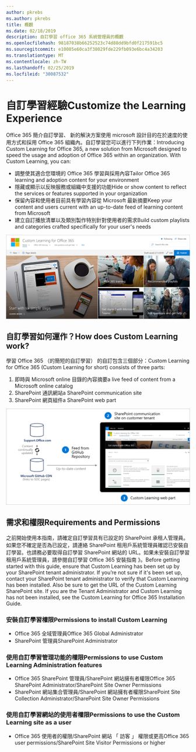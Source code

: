 ```yaml
---
author: pkrebs
ms.author: pkrebs
title: 概觀
ms.date: 02/18/2019
description: 自訂學習 office 365 系統管理員的概觀
ms.openlocfilehash: 98187038b66252523c74d88dd9bfd0f217591bc5
ms.sourcegitcommit: e10085e60ca3f38029fde229fb093e6bc4a34203
ms.translationtype: MT
ms.contentlocale: zh-TW
ms.lasthandoff: 02/25/2019
ms.locfileid: "30087532"
---
```

# <a name="customize-the-learning-experience"></a><span data-ttu-id="8aba9-103">自訂學習經驗</span><span class="sxs-lookup"><span data-stu-id="8aba9-103">Customize the Learning Experience</span></span>

<span data-ttu-id="8aba9-p101">Office 365 簡介自訂學習、 新的解決方案使用 microsoft 設計目的在於速度的使用方式和採用 Office 365 組織內。自訂學習您可以進行下列作業：</span><span class="sxs-lookup"><span data-stu-id="8aba9-p101">Introducing Custom Learning for Office 365, a new solution from Microsoft designed to speed the usage and adoption of Office 365 within an organization. With Custom Learning, you can:</span></span>
- <span data-ttu-id="8aba9-106">調整使其適合您環境的 Office 365 學習與採用內容</span><span class="sxs-lookup"><span data-stu-id="8aba9-106">Tailor Office 365 learning and adoption content for your environment</span></span> 
- <span data-ttu-id="8aba9-107">隱藏或顯示以反映服務或組織中支援的功能</span><span class="sxs-lookup"><span data-stu-id="8aba9-107">Hide or show content to reflect the services or features supported in your organization</span></span> 
- <span data-ttu-id="8aba9-108">保留內容和使用者目前具有學習內容從 Microsoft 最新摘要</span><span class="sxs-lookup"><span data-stu-id="8aba9-108">Keep your content and users current with an up-to-date feed of learning content from Microsoft</span></span> 
- <span data-ttu-id="8aba9-109">建立自訂播放清單以及類別製作特別針對使用者的需求</span><span class="sxs-lookup"><span data-stu-id="8aba9-109">Build custom playlists and categories crafted specifically for your user's needs</span></span>

![cg introducing.png](media/cg-introducing.png)

## <a name="how-does-custom-learning-work"></a><span data-ttu-id="8aba9-111">自訂學習如何運作？</span><span class="sxs-lookup"><span data-stu-id="8aba9-111">How does Custom Learning work?</span></span>

<span data-ttu-id="8aba9-112">學習 Office 365 （的簡短的自訂學習） 的自訂包含三個部分：</span><span class="sxs-lookup"><span data-stu-id="8aba9-112">Custom Learning for Office 365 (Custom Learning for short) consists of three parts:</span></span> 
1. <span data-ttu-id="8aba9-113">即時與 Microsoft online 目錄的內容摘要</span><span class="sxs-lookup"><span data-stu-id="8aba9-113">a live feed of content from a Microsoft online catalog</span></span>
2. <span data-ttu-id="8aba9-114">SharePoint 通訊網站</span><span class="sxs-lookup"><span data-stu-id="8aba9-114">a SharePoint communication site</span></span>
3. <span data-ttu-id="8aba9-115">SharePoint 網頁組件</span><span class="sxs-lookup"><span data-stu-id="8aba9-115">a SharePoint web part</span></span> 

![cg howitworks.png](media/cg-howitworks.png)

## <a name="requirements-and-permissions"></a><span data-ttu-id="8aba9-117">需求和權限</span><span class="sxs-lookup"><span data-stu-id="8aba9-117">Requirements and Permissions</span></span>

<span data-ttu-id="8aba9-p102">之前開始使用本指南，請確定自訂學習具有已設定的 SharePoint 承租人管理員。如果您不確定是否為已設定，請連絡 SharePoint 租用戶系統管理員確認已安裝自訂學習。也請務必要取得自訂學習 SharePoint 網站的 URL。如果未安裝自訂學習租用戶系統管理員，請參閱自訂學習 Office 365 安裝指南 》。</span><span class="sxs-lookup"><span data-stu-id="8aba9-p102">Before getting started with this guide, ensure that Custom Learning has been set up by your  SharePoint tenant administrator. If you’re not sure if it's been set up, contact your SharePoint tenant administrator to verify that Custom Learning has been installed. Also be sure to get the URL of the Custom Learning SharePoint site. If you are the Tenant Administrator and Custom Learning has not been installed, see the Custom Learning for Office 365 Installation Guide.</span></span> 

### <a name="permissions-to-install-custom-learning"></a><span data-ttu-id="8aba9-122">安裝自訂學習權限</span><span class="sxs-lookup"><span data-stu-id="8aba9-122">Permissions to install Custom Learning</span></span>

- <span data-ttu-id="8aba9-123">Office 365 全域管理員</span><span class="sxs-lookup"><span data-stu-id="8aba9-123">Office 365 Global Administrator</span></span>
- <span data-ttu-id="8aba9-124">SharePoint 管理員</span><span class="sxs-lookup"><span data-stu-id="8aba9-124">SharePoint Administrator</span></span>

### <a name="permissions-to-use-custom-learning-administration-features"></a><span data-ttu-id="8aba9-125">使用自訂學習管理功能的權限</span><span class="sxs-lookup"><span data-stu-id="8aba9-125">Permissions to use Custom Learning Administration features</span></span>

- <span data-ttu-id="8aba9-126">Office 365 SharePoint 管理員/SharePoint 網站擁有者權限</span><span class="sxs-lookup"><span data-stu-id="8aba9-126">Office 365 SharePoint Administrator/SharePoint Site Owner Permissions</span></span>
- <span data-ttu-id="8aba9-127">SharePoint 網站集合管理員/SharePoint 網站擁有者權限</span><span class="sxs-lookup"><span data-stu-id="8aba9-127">SharePoint Site Collection Administrator/SharePoint Site Owner Permissions</span></span>

### <a name="permissions-to-use-the-custom-learning-site-as-a-user"></a><span data-ttu-id="8aba9-128">使用自訂學習網站的使用者權限</span><span class="sxs-lookup"><span data-stu-id="8aba9-128">Permissions to use the Custom Learning site as a user</span></span>

- <span data-ttu-id="8aba9-129">Office 365 使用者的權限/SharePoint 網站 「 訪客 」 權限或更高</span><span class="sxs-lookup"><span data-stu-id="8aba9-129">Office 365 user permissions/SharePoint Site Visitor Permissions or higher</span></span>


